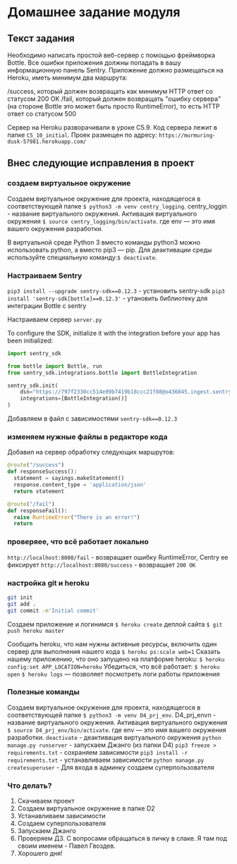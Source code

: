 # Домашнее задание модуля

## Текст задания

Необходимо написать простой веб-сервер с помощью фреймворка Bottle. Все ошибки приложения должны попадать в вашу информационную панель Sentry. Приложение должно размещаться на Heroku, иметь минимум два маршрута:

/success, который должен возвращать как минимум HTTP ответ со статусом 200 OK
/fail, который должен возвращать "ошибку сервера" (на стороне Bottle это может быть просто RuntimeError), то есть HTTP ответ со статусом 500

Сервер на Heroku разворачивали в уроке C5.9. Код сервера лежит в папке `C5_10_initial`.
Проек размещен по адресу: `https://murmuring-dusk-57981.herokuapp.com/`

## Внес следующие исправления в проект

### создаем виртуальное окружение

Создаем виртуальное окружение для проекта, находящегося в соответствующей папке `$ python3 -m venv centry_logging`. centry_loggin - название виртуального окружения.
Активация виртуального окружения `$ source centry_logging/bin/activate`. где env — это имя вашего окружения разработки.

В виртуальной среде Python 3 вместо команды python3 можно использовать python, а вместо pip3 — pip.
Для деактивации среды используйте специальную команду:`$ deactivate`.

### Настраиваем Sentry

`pip3 install --upgrade sentry-sdk==0.12.3` - установить sentry-sdk
`pip3 install 'sentry-sdk[bottle]==0.12.3'` - утановить библиотеку для интеграции Bottle с sentry

Настраиваем сервер `server.py`

To configure the SDK, initialize it with the integration before your app has been initialized:

```python
import sentry_sdk

from bottle import Bottle, run
from sentry_sdk.integrations.bottle import BottleIntegration

sentry_sdk.init(
    dsn="https://797f2330cc514e99b7419b18ccc21f08@o436845.ingest.sentry.io/5399066",
    integrations=[BottleIntegration()]
)
```

Добавляем в файл с зависимостями `sentry-sdk==0.12.3`

### изменяем нужные файлы в редакторе кода

Добавил на сервер обработку следующих маршрутов:

```python
@route("/success")
def responseSuccess():
  statement = sayings.makeStatement()
  response.content_type = 'application/json'
  return statement

@route("/fail")
def responseFail():
  raise RuntimeError("There is an error!")
  return
```

### проверяее, что всё работает локально

`http://localhost:8080/fail` - возвращает ошибку RuntimeError, Centry ее фиксирует
`http://localhost:8080/success` - возвращает `200 OK`

### настройка git и heroku

```bash
git init
git add .
git commit -m'Initial commit'
```

Создаем приложение и логинимся `$ heroku create`
деплой сайта `$ git push heroku master`

Сообщить heroku, что нам нужны активные ресурсы, включить один сервер для выполнения нашего кода `$ heroku ps:scale web=1`
Сказать нашему приложению, что оно запущено на платформе heroku: `$ heroku config:set APP_LOCATION=heroku`
Убедиться, что всё работает: `$ heroku open`
`$ heroku logs` — позволяет посмотреть логи работы приложения

### Полезные команды

Создаем виртуальное окружение для проекта, находящегося в соответствующей папке `$ python3 -m venv D4_prj_env`. D4_prj_envn - название виртуального окружения.
Активация виртуального окружения `$ source D4_prj_env/bin/activate`. где env — это имя вашего окружения разработки.
`deactivate` - деактивация виртуального окружения
`python manage.py runserver` - запускаем Джанго (из  папки D4)
`pip3 freeze > requirements.txt` - сохраняем зависимости
`pip3 install -r requirements.txt` - устанавливаем зависимости
`python manage.py createsuperuser` - Для входа в админку создаем суперпользователя

### Что делать?

1. Скачиваем проект
2. Создаем виртуальное окружение в папке D2
3. Устанавливаем зависимости
4. Создаем суперпользователя
5. Запускаем Джанго
6. Проверяем ДЗ. С вопросами обращаться в личку в слаке. Я там под своим именем - Павел Гвоздев.
7. Хорошего дня!